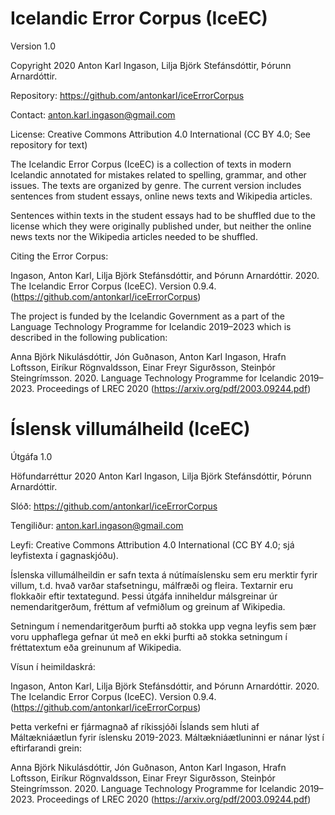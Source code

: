 # Icelandic Error Corpus (IceEC)

Version 1.0

Copyright 2020 Anton Karl Ingason, Lilja Björk Stefánsdóttir, Þórunn Arnardóttir.

Repository: https://github.com/antonkarl/iceErrorCorpus

Contact: anton.karl.ingason@gmail.com

License: Creative Commons Attribution 4.0 International (CC BY 4.0; See repository for text)

The Icelandic Error Corpus (IceEC) is a collection of texts in modern Icelandic annotated for mistakes related to spelling, grammar, and other issues. The texts are organized by genre. The current version includes sentences from student essays, online news texts and Wikipedia articles.

Sentences within texts in the student essays had to be shuffled due to the license which they were originally published under, but neither the online news texts nor the Wikipedia articles needed to be shuffled.

Citing the Error Corpus:

Ingason, Anton Karl, Lilja Björk Stefánsdóttir, and Þórunn Arnardóttir. 2020. The Icelandic Error Corpus (IceEC). Version 0.9.4. (https://github.com/antonkarl/iceErrorCorpus)

The project is funded by the Icelandic Government as a part of the Language Technology Programme for Icelandic 2019–2023 which is described in the following publication: 

Anna Björk Nikulásdóttir, Jón Guðnason, Anton Karl Ingason, Hrafn Loftsson, Eiríkur Rögnvaldsson, Einar Freyr Sigurðsson, Steinþór Steingrímsson. 2020. Language Technology Programme for Icelandic 2019–2023. Proceedings of LREC 2020 (https://arxiv.org/pdf/2003.09244.pdf)

# Íslensk villumálheild (IceEC)

Útgáfa 1.0

Höfundarréttur 2020 Anton Karl Ingason, Lilja Björk Stefánsdóttir, Þórunn Arnardóttir.

Slóð: https://github.com/antonkarl/iceErrorCorpus

Tengiliður: anton.karl.ingason@gmail.com

Leyfi: Creative Commons Attribution 4.0 International (CC BY 4.0; sjá leyfistexta í gagnaskjóðu).

Íslenska villumálheildin er safn texta á nútímaíslensku sem eru merktir fyrir villum, t.d. hvað varðar stafsetningu, málfræði og fleira. Textarnir eru flokkaðir eftir textategund. Þessi útgáfa inniheldur málsgreinar úr nemendaritgerðum, fréttum af vefmiðlum og greinum af Wikipedia. 

Setningum í nemendaritgerðum þurfti að stokka upp vegna leyfis sem þær voru upphaflega gefnar út með en ekki þurfti að stokka setningum í fréttatextum eða greinunum af Wikipedia.

Vísun í heimildaskrá:

Ingason, Anton Karl, Lilja Björk Stefánsdóttir, and Þórunn Arnardóttir. 2020. The Icelandic Error Corpus (IceEC). Version 0.9.4. (https://github.com/antonkarl/iceErrorCorpus)

Þetta verkefni er fjármagnað af ríkissjóði Íslands sem hluti af Máltækniáætlun fyrir íslensku 2019-2023. Máltækniáætluninni er nánar lýst í eftirfarandi grein:

Anna Björk Nikulásdóttir, Jón Guðnason, Anton Karl Ingason, Hrafn Loftsson, Eiríkur Rögnvaldsson, Einar Freyr Sigurðsson, Steinþór Steingrímsson. 2020. Language Technology Programme for Icelandic 2019–2023. Proceedings of LREC 2020 (https://arxiv.org/pdf/2003.09244.pdf)

